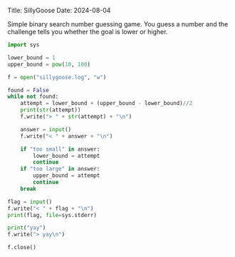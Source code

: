 Title: SillyGoose
Date: 2024-08-04

Simple binary search number guessing game. You guess a number and the challenge tells you whether the goal is lower or higher.

```python
import sys

lower_bound = 1
upper_bound = pow(10, 100)

f = open("sillygoose.log", "w")

found = False
while not found:
    attempt = lower_bound + (upper_bound - lower_bound)//2
    print(str(attempt))
    f.write("> " + str(attempt) + "\n")

    answer = input()
    f.write("< " + answer + "\n")

    if "too small" in answer:
        lower_bound = attempt
        continue
    if "too large" in answer:
        upper_bound = attempt
        continue
    break

flag = input()
f.write("< " + flag + "\n")
print(flag, file=sys.stderr)

print("yay")
f.write("> yay\n")

f.close()
```
